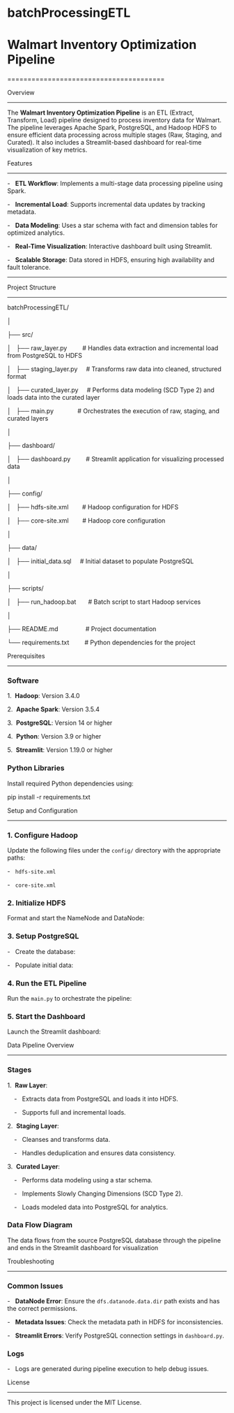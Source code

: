 # batchProcessingETL
# Walmart Inventory Optimization Pipeline

=======================================

Overview

--------

The **Walmart Inventory Optimization Pipeline** is an ETL (Extract, Transform, Load) pipeline designed to process inventory data for Walmart. The pipeline leverages Apache Spark, PostgreSQL, and Hadoop HDFS to ensure efficient data processing across multiple stages (Raw, Staging, and Curated). It also includes a Streamlit-based dashboard for real-time visualization of key metrics.

Features

--------

-   **ETL Workflow**: Implements a multi-stage data processing pipeline using Spark.

-   **Incremental Load**: Supports incremental data updates by tracking metadata.

-   **Data Modeling**: Uses a star schema with fact and dimension tables for optimized analytics.

-   **Real-Time Visualization**: Interactive dashboard built using Streamlit.

-   **Scalable Storage**: Data stored in HDFS, ensuring high availability and fault tolerance.

* * * * *

Project Structure

-----------------

batchProcessingETL/

│

├── src/

│   ├── raw_layer.py         # Handles data extraction and incremental load from PostgreSQL to HDFS

│   ├── staging_layer.py     # Transforms raw data into cleaned, structured format

│   ├── curated_layer.py     # Performs data modeling (SCD Type 2) and loads data into the curated layer

│   ├── main.py              # Orchestrates the execution of raw, staging, and curated layers

│

├── dashboard/

│   ├── dashboard.py         # Streamlit application for visualizing processed data

│

├── config/

│   ├── hdfs-site.xml        # Hadoop configuration for HDFS

│   ├── core-site.xml        # Hadoop core configuration

│

├── data/

│   ├── initial_data.sql     # Initial dataset to populate PostgreSQL

│

├── scripts/

│   ├── run_hadoop.bat       # Batch script to start Hadoop services

│

├── README.md                # Project documentation

└── requirements.txt         # Python dependencies for the project

Prerequisites

-------------

### Software

1\.  **Hadoop**: Version 3.4.0

2\.  **Apache Spark**: Version 3.5.4

3\.  **PostgreSQL**: Version 14 or higher

4\.  **Python**: Version 3.9 or higher

5\.  **Streamlit**: Version 1.19.0 or higher

### Python Libraries

Install required Python dependencies using:

pip install -r requirements.txt

Setup and Configuration

-----------------------

### 1\. Configure Hadoop

Update the following files under the `config/` directory with the appropriate paths:

-   `hdfs-site.xml`

-   `core-site.xml`

### 2\. Initialize HDFS

Format and start the NameNode and DataNode:

### 3\. Setup PostgreSQL

-   Create the database:

-   Populate initial data:

### 4\. Run the ETL Pipeline

Run the `main.py` to orchestrate the pipeline:

### 5\. Start the Dashboard

Launch the Streamlit dashboard:

Data Pipeline Overview

----------------------

### Stages

1\.  **Raw Layer**:

    -   Extracts data from PostgreSQL and loads it into HDFS.

    -   Supports full and incremental loads.

2\.  **Staging Layer**:

    -   Cleanses and transforms data.

    -   Handles deduplication and ensures data consistency.

3\.  **Curated Layer**:

    -   Performs data modeling using a star schema.

    -   Implements Slowly Changing Dimensions (SCD Type 2).

    -   Loads modeled data into PostgreSQL for analytics.

### Data Flow Diagram

The data flows from the source PostgreSQL database through the pipeline and ends in the Streamlit dashboard for visualization

Troubleshooting

---------------

### Common Issues

-   **DataNode Error**: Ensure the `dfs.datanode.data.dir` path exists and has the correct permissions.

-   **Metadata Issues**: Check the metadata path in HDFS for inconsistencies.

-   **Streamlit Errors**: Verify PostgreSQL connection settings in `dashboard.py`.

### Logs

-   Logs are generated during pipeline execution to help debug issues.

License

-------

This project is licensed under the MIT License.
